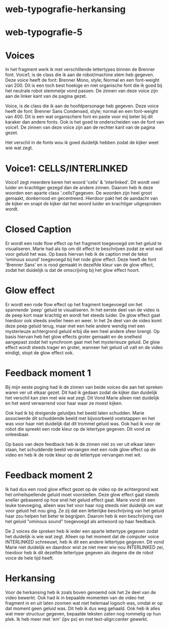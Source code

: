 # web-typografie-herkansing


# web-typografie-5

# Voices
In het fragment werk ik met verschillende lettertypes binnen de Brenner font. 
Voice1, is de class die ik aan de robot/machine stem heb gegeven.
Deze voice heeft de font: Brenner Mono, style; Normal en een font-weight van 200. Dit is een toch best hoekige en niet organische font die ik goed bij het neutrale robot stemmetje vond passen.
De zinnen van deze voice zijn aan de linker kant van de pagina gezet.

Voice, is de class die ik aan de hoofdpersonage heb gegeven.
Deze voice heeft de font: Brenner Sans Condensed, style; normal en een font-weight van 400. Dit is een wat organischere font en paste voor mij beter bij dit karaker dan andere fonts. Ook is het goed te onderscheiden van de font van voice1.
De zinnen van deze voice zijn aan de rechter kant van de pagina gezet.

Het verschil in de fonts wou ik goed duidelijk hebben zodat de kijker weet wie wat zegt.

# Voice1: CELLS/INTERLINKED
Voice1 zegt meerdere keren het woord 'cells' & 'interlinked'. Dit wordt veel luider en krachtiger gezegd dan de andere zinnen. Daarom heb ik deze woorden een aparte class '.cells1'gegeven. De woorden zijn heel groot gemaakt, donkerrood en gecentreerd. Hierdoor pakt het de aandacht van de kijker en snapt de kijker dat het woord luider en krachtiger uitgesproken wordt.


# Closed Caption
Er wordt een rode flow effect op het fragment toegevoegd om het geluid te visualiseren. Marie had als tip om dit effect te beschrijven zodat ze wist wat voor geluid het was.
Op basis hiervan heb ik de caption met de tekst 'ominous sound' toegevoegd bij het rode glow effect. Deze heeft de font 'Brenner Sans' en is rood gemaakt in dezelfde kleur van de glow effect, zodat het duidelijk is dat de omscrijving bij het glow effect hoort.

# Glow effect
Er wordt een rode flow effect op het fragment toegevoegd om het spannende 'peep' geluid te visualiseren. In het eerste deel van de video is de peep kort maar krachtig en wordt het steeds luider. De glow effect gaat hierdoor ook steeds sneller heen en weer. In het 2e deel van de video komt deze peep geluid terug, maar met een hele andere wendig met een mysterieuze achtergrond geluid erbij die een heel andere sfeer brengt. 
Op basis hiervan heb het glow effects groter gemaakt en de snelheid aangepast zodat het synchroom gaat met het mysterieuze geluid. De glow effect wordt steeds trager en groter, wanneer het geluid uit valt en de video eindigt, stopt de glow effect ook.



# Feedback moment 1
Bij mijn eeste poging had ik de zinnen van beide voices die aan het spreken waren ver uit elkaar gezet.
Dit had ik gedaan zodat de kijker dan duidelijk het verschil kan zien met wie wat zegt. Dit Vond Marie alleen niet duidelijk en het werd verwarrend voor haar waar ze moest kijken. 

Ook had ik bij dreigende geluidjes het beeld laten schudden. Marie associeerde dit schuddende beeld met bijvoorbeeld voetstappen en het was voor haar niet duidelijk dat dit trommel geluid was.
Ook had ik voor de robot die spreekt een rode kleur op de letertype gegeven. Dit vond ze onleesbaar.

Op basis van deze feedback heb ik de zinnen niet zo ver uit elkaar laten staan, het schuddende beeld vervangen met een rode glow effect op de video en heb ik de rode kleur op de lettertype vervangen met wit.

# Feedback moment 2
Ik had dus een rood glow effect gezet op de video op de achtergrond wat het onheilspellende geluid moet voorstellen. Deze glow effect gaat steeds sneller gebaseerd op hoe snel het geluid effect gaat. Marie vond dit een leuke toevoeging, alleen was het voor haar nog steeds niet duidelijk om wat voor geluid het nou ging. Ze zij dat een letterlijke beschrijving van het geluid haar zou helpen het beter te begrijpen.
Daarom heb ik een beschrijving van het geluid "ominous sound" toegevoegd als antwoord op haar feedback.

De 2 voices die spreken heb ik ieder een aparte lettertype gegeven zodat het duidelijk is wie wat zegt. Alleen op het moment dat de computer voice INTERLINKED schreeuwt, heb ik dit een andere lettertype gegeven. Dit vond Marie niet duidelijk en daardoor wist ze niet meer wie nou INTERLINKED zei, hierdoor heb ik dit dezelfde lettertype gegeven als degene die de robot voice de hele tijd heeft.

# Herkansing
Voor de herkansing heb ik zoals boven genoemd ook het 2e deel van de video bewerkt. Ook had ik in bepaalde momenten van de video het fragment in en uit laten zoomen wat niet helemaal logisch was, omdat er op dat moment geen geluid was. Dit heb ik dus weg gehaald. Ook heb ik alles wat meer structuur gegeven, bepaalde teksten zaten nog rommelig op hun plek. Ik heb meer met 'em' (ipv px) en met text-align:center gewerkt.



